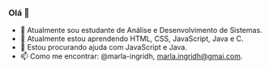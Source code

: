 ### Olá 👋


- 🔭 Atualmente sou estudante de Análise e Desenvolvimento de Sistemas.
- 🌱 Atualmente estou aprendendo HTML, CSS, JavaScript, Java e C.
- 🤔 Estou procurando ajuda com JavaScript e Java.
- 📫 Como me encontrar: @marla-ingridh, marla.ingridh@gmai.com.

